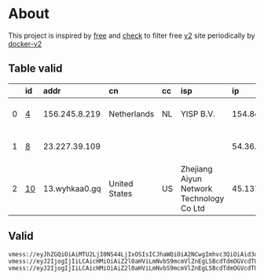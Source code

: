 
# About

This project is inspired by [free](https://github.com/freefq/free) and [check](https://github.com/yeahwu/check) to filter free [v2](https://github.com/v2fly/v2ray-core) site periodically by [docker-v2](https://hub.docker.com/r/v2ray/official)

    

## Table valid
|    | id                   | addr          | cn            | cc   | isp                                      | ip            | chatgpt          |
|---:|:---------------------|:--------------|:--------------|:-----|:-----------------------------------------|:--------------|:-----------------|
|  0 | [4](config/4.json)   | 156.245.8.219 | Netherlands   | NL   | YISP B.V.                                | 154.84.1.134  | Yes (Region: NL) |
|  1 | [8](config/8.json)   | 23.227.39.109 |               |      |                                          | 54.36.174.181 | Yes (Region: FR) |
|  2 | [10](config/10.json) | 13.wyhkaa0.gq | United States | US   | Zhejiang Aiyun Network Technology Co Ltd | 45.137.97.241 | Yes (Region: US) |

## Valid
```
vmess://eyJhZGQiOiAiMTU2LjI0NS44LjIxOSIsICJhaWQiOiA2NCwgImhvc3QiOiAid3d3LjMyMTU5ODc3Lnh5eiIsICJpZCI6ICI2M2I0YjgyOS03ZjAxLTRlMjYtYjAzNy1mMDRiMWYwOTg3NjUiLCAibmV0IjogIndzIiwgInBhdGgiOiAiL3BhdGgvMTY5MzY1MDkwMjg5MyIsICJwb3J0IjogNDQzLCAicHMiOiAiZ2l0aHViLmNvbS9mcmVlZnEgLSBcdTk5OTlcdTZlMmYgIDQiLCAidGxzIjogInRscyIsICJ0eXBlIjogImF1dG8iLCAic2VjdXJpdHkiOiAiYXV0byIsICJza2lwLWNlcnQtdmVyaWZ5IjogdHJ1ZSwgInNuaSI6ICIifQ==
vmess://eyJ2IjogIjIiLCAicHMiOiAiZ2l0aHViLmNvbS9mcmVlZnEgLSBcdTdmOGVcdTU2ZmRDbG91ZEZsYXJlXHU1MTZjXHU1M2Y4Q0ROXHU4MjgyXHU3MGI5KHNob3BpZnkpIDgiLCAiYWRkIjogIjIzLjIyNy4zOS4xMDkiLCAicG9ydCI6ICI0NDMiLCAiaWQiOiAiODdhOTU1MjItOTg1Yy00YTE3LWFmZWEtOWI3ZDcyMDhiY2U1IiwgImFpZCI6ICIwIiwgInNjeSI6ICJhdXRvIiwgIm5ldCI6ICJ3cyIsICJ0eXBlIjogIm5vbmUiLCAiaG9zdCI6ICIzLmZyZWVrMS54eXoiLCAicGF0aCI6ICIvZG9uZ3RhaXdhbmcuY29tIiwgInRscyI6ICJ0bHMiLCAic25pIjogIiIsICJhbHBuIjogIiJ9
vmess://eyJ2IjogIjIiLCAicHMiOiAiZ2l0aHViLmNvbS9mcmVlZnEgLSBcdTdmOGVcdTU2ZmRDbG91ZEZsYXJlXHU1MTZjXHU1M2Y4Q0ROXHU4MjgyXHU3MGI5IDEwIiwgImFkZCI6ICIxMy53eWhrYWEwLmdxIiwgInBvcnQiOiAiMjA5NSIsICJpZCI6ICIzMmFmNDAwNi0wNjk4LTQ5MTAtODA2Yy1iODEzMDc0ZjM2ZWIiLCAiYWlkIjogIjAiLCAic2N5IjogImF1dG8iLCAibmV0IjogIndzIiwgInR5cGUiOiAibm9uZSIsICJob3N0IjogIjEzLnd5aGthYTAuZ3EiLCAicGF0aCI6ICIvVEc6QGhrYWEwIiwgInRscyI6ICIiLCAic25pIjogIiIsICJhbHBuIjogIiJ9
```

